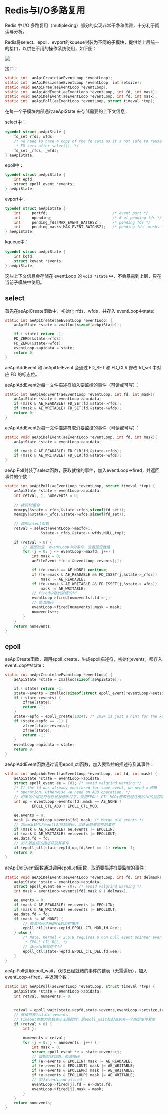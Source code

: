 # Redis与I/O多路复用

Redis 中 I/O 多路复用（mutiplexing）部分的实现非常干净和优雅，十分利于阅读与分析。

Redis将select、epoll、evport的kqueue封装为不同的子模块，提供给上层统一的接口，以供在不用的操作系统使用，如下图：

![](https://upload-images.jianshu.io/upload_images/4440914-b74ff67024941062.png?imageMogr2/auto-orient/strip%7CimageView2/2/w/1240)

接口：

```C
static int  aeApiCreate(aeEventLoop *eventLoop);
static int  aeApiResize(aeEventLoop *eventLoop, int setsize);
static void aeApiFree(aeEventLoop *eventLoop);
static int  aeApiAddEvent(aeEventLoop *eventLoop, int fd, int mask);
static void aeApiDelEvent(aeEventLoop *eventLoop, int fd, int mask);
static int  aeApiPoll(aeEventLoop *eventLoop, struct timeval *tvp);
```

在每一个子模块内部通过aeApiState 来存储需要的上下文信息：
 
select中：

```C
typedef struct aeApiState {
    fd_set rfds, wfds;
    /* We need to have a copy of the fd sets as it's not safe to reuse
     * FD sets after select(). */
    fd_set _rfds, _wfds;
} aeApiState;

```

epoll中：

```C
typedef struct aeApiState {
    int epfd;
    struct epoll_event *events;
} aeApiState;
```

evport中：
```C
typedef struct aeApiState {
    int     portfd;                             /* event port */
    int     npending;                           /* # of pending fds */
    int     pending_fds[MAX_EVENT_BATCHSZ];     /* pending fds */
    int     pending_masks[MAX_EVENT_BATCHSZ];   /* pending fds' masks */
} aeApiState;
```

kqueue中：
```C
typedef struct aeApiState {
    int kqfd;
    struct kevent *events;
} aeApiState;
```

这些上下文信息会存储在 eventLoop 的 `void *state` 中，不会暴露到上层，只在当前子模块中使用。

## select 

首先在aeApiCreate函数中，初始化 rfds，wfds，并存入 eventLoop中state:

```C
static int aeApiCreate(aeEventLoop *eventLoop) {
    aeApiState *state = zmalloc(sizeof(aeApiState));

    if (!state) return -1;
    FD_ZERO(&state->rfds);
    FD_ZERO(&state->wfds);
    eventLoop->apidata = state;
    return 0;
}
```

aeApiAddEvent 和 aeApiDelEvent 会通过 FD_SET 和 FD_CLR 修改 fd_set 中对应 FD 的标志位。

aeApiAddEvent对每一文件描述符加入要监控的事件（可读或可写）：

```C
static int aeApiAddEvent(aeEventLoop *eventLoop, int fd, int mask){
    aeApiState *state = eventLoop->apidata;
    if (mask & AE_READABLE) FD_SET(fd,&state->rfds);
    if (mask & AE_WRITABLE) FD_SET(fd,&state->wfds);
    return 0;
}
```

aeApiAddEvent对每一文件描述符取消要监控的事件（可读或可写）：

```C
static void aeApiDelEvent(aeEventLoop *eventLoop, int fd, int mask){
    aeApiState *state = eventLoop->apidata;

    if (mask & AE_READABLE) FD_CLR(fd,&state->rfds);
    if (mask & AE_WRITABLE) FD_CLR(fd,&state->wfds);
}
```

aeApiPoll封装了select函数，获取就绪的事件，加入eventLoop->fired，并返回事件的个数：

```C
static int aeApiPoll(aeEventLoop *eventLoop, struct timeval *tvp) {
    aeApiState *state = eventLoop->apidata;
    int retval, j, numevents = 0;
    
    // 拷贝fd集合
    memcpy(&state->_rfds,&state->rfds,sizeof(fd_set));
    memcpy(&state->_wfds,&state->wfds,sizeof(fd_set));
    
    // 调用select函数
    retval = select(eventLoop->maxfd+1,
                &state->_rfds,&state->_wfds,NULL,tvp);
                
    if (retval > 0) {
        // 遍历检查  eventLoop中的事件，查看是否就绪
        for (j = 0; j <= eventLoop->maxfd; j++) {
            int mask = 0;
            aeFileEvent *fe = &eventLoop->events[j];

            if (fe->mask == AE_NONE) continue;
            if (fe->mask & AE_READABLE && FD_ISSET(j,&state->_rfds))
                mask |= AE_READABLE;
            if (fe->mask & AE_WRITABLE && FD_ISSET(j,&state->_wfds))
                mask |= AE_WRITABLE;
            // fired中存放就绪的fd
            eventLoop->fired[numevents].fd = j;
            // 修改掩码 
            eventLoop->fired[numevents].mask = mask;
            numevents++;
        }
    }
    return numevents;
}
```

## epoll

aeApiCreate函数，调用epoll_create，生成epoll描述符，初始化events，都存入 eventLoop中state：

```C
static int aeApiCreate(aeEventLoop *eventLoop) {
    aeApiState *state = zmalloc(sizeof(aeApiState));

    if (!state) return -1;
    state->events = zmalloc(sizeof(struct epoll_event)*eventLoop->setsize);
    if (!state->events) {
        zfree(state);
        return -1;
    }
    state->epfd = epoll_create(1024); /* 1024 is just a hint for the kernel */
    if (state->epfd == -1) {
        zfree(state->events);
        zfree(state);
        return -1;
    }
    eventLoop->apidata = state;
    return 0;
}
```

aeApiAddEvent函数通过调用epoll_ctl函数，加入要监控的描述符及其事件：

```C
static int aeApiAddEvent(aeEventLoop *eventLoop, int fd, int mask) {
    aeApiState *state = eventLoop->apidata;
    struct epoll_event ee = {0}; /* avoid valgrind warning */
    /* If the fd was already monitored for some event, we need a MOD
     * operation. Otherwise we need an ADD operation. */
    // 如果这个描述符号已经被修改过了，使用EPOLL_CTL_MOD(修改已经注册的fd的监控事件)，否则使用EPOLL_CTL_ADD加入
    int op = eventLoop->events[fd].mask == AE_NONE ?
            EPOLL_CTL_ADD : EPOLL_CTL_MOD;

    ee.events = 0;
    mask |= eventLoop->events[fd].mask; /* Merge old events */
    // 将mask转化为epoll对应的掩码，以此设置要监控的事件
    if (mask & AE_READABLE) ee.events |= EPOLLIN;
    if (mask & AE_WRITABLE) ee.events |= EPOLLOUT;
    ee.data.fd = fd;
    // 加入要监控的描述符及其事件
    if (epoll_ctl(state->epfd,op,fd,&ee) == -1) return -1;
    return 0;
}
```

aeApiDelEvent函数通过调用epoll_ctl函数，取消要描述符要监控的事件：

```C
static void aeApiDelEvent(aeEventLoop *eventLoop, int fd, int delmask) {
    aeApiState *state = eventLoop->apidata;
    struct epoll_event ee = {0}; /* avoid valgrind warning */
    int mask = eventLoop->events[fd].mask & (~delmask);

    ee.events = 0;
    if (mask & AE_READABLE) ee.events |= EPOLLIN;
    if (mask & AE_WRITABLE) ee.events |= EPOLLOUT;
    ee.data.fd = fd;
    if (mask != AE_NONE) {
        // 修改已经注册的fd的监控事件
        epoll_ctl(state->epfd,EPOLL_CTL_MOD,fd,&ee);
    } else {
        /* Note, Kernel < 2.6.9 requires a non null event pointer even for
         * EPOLL_CTL_DEL. */
        // 从epfd删除这个fd
        epoll_ctl(state->epfd,EPOLL_CTL_DEL,fd,&ee);
    }
}
```

aeApiPoll调用epoll_wait，获取已经就绪的事件的链表（无需遍历），加入
eventLoop->fired，并返回个数：

```C
static int aeApiPoll(aeEventLoop *eventLoop, struct timeval *tvp) {
    aeApiState *state = eventLoop->apidata;
    int retval, numevents = 0;

    
    retval = epoll_wait(state->epfd,state->events,eventLoop->setsize,tvp ? (tvp->tv_sec*1000 + tvp->tv_usec/1000) : -1);
    // 就绪链表为state->events
    // timeout参数为负数表示无限超时，是epoll_wait挂起直到有一个指定事件发生
    if (retval > 0) {
        int j;
        
        numevents = retval;
        for (j = 0; j < numevents; j++) {
            int mask = 0;
            struct epoll_event *e = state->events+j;
            // 根据就绪状态，修改掩码 
            if (e->events & EPOLLIN) mask |= AE_READABLE;
            if (e->events & EPOLLOUT) mask |= AE_WRITABLE;
            if (e->events & EPOLLERR) mask |= AE_WRITABLE;
            if (e->events & EPOLLHUP) mask |= AE_WRITABLE;
            // 加入eventLoop->fired
            eventLoop->fired[j].fd = e->data.fd;
            eventLoop->fired[j].mask = mask;
        }
    }
    return numevents;
}
```
